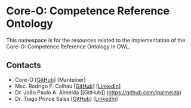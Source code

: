 # Core-O: Competence Reference Ontology

This namespace is for the resources related to the implementation of the Core-O: Competence Reference Ontology in OWL.


## Contacts


- Core-O [[GitHub]](https://github.com/core-o) (Manteiner)
- Msc. Rodrigo F. Calhau [[GitHub]](https://github.com/rfcalhau) [[LinkedIn]](https://www.linkedin.com/in/rodrigo-f-calhau-a6663776/)
- Dr. João Paulo A. Almeida [[GitHub]] (https://github.com/jpalmeida)
- Dr. Tiago Prince Sales [[GitHub]](https://github.com/tgoprince) [[LinkedIn]](https://www.linkedin.com/in/tiago-sales/)
